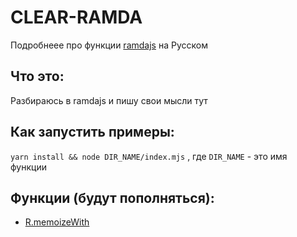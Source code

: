 # CLEAR-RAMDA

Подробнеее про функции [ramdajs](https://ramdajs.com/) на Русском

## Что это:

Разбираюсь в ramdajs и пишу свои мысли тут

## Как запустить примеры:

`yarn install && node DIR_NAME/index.mjs`
, где `DIR_NAME` - это имя функции

## Функции (будут пополняться):

- [R.memoizeWith](https://github.com/gthrm/clear-ramda/blob/main/R.memoizeWith/index.mjs)